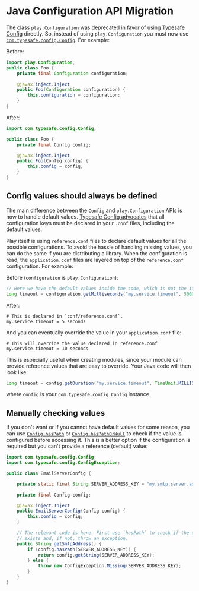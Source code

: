 <!--- Copyright (C) 2009-2018 Lightbend Inc. <https://www.lightbend.com> -->

# Java Configuration API Migration

The class `play.Configuration` was deprecated in favor of using [Typesafe Config](https://github.com/typesafehub/config) directly. So, instead of using `play.Configuration` you must now use [`com.typesafe.config.Config`](https://lightbend.github.io/config/latest/api/com/typesafe/config/Config.html). For example:

Before:
```java
import play.Configuration;
public class Foo {
    private final Configuration configuration;

    @javax.inject.Inject
    public Foo(Configuration configuration) {
        this.configuration = configuration;
    }
}
```

After:
```java
import com.typesafe.config.Config;

public class Foo {
    private final Config config;

    @javax.inject.Inject
    public Foo(Config config) {
        this.config = config;
    }
}
```

## Config values should always be defined

The main difference between the `Config` and `play.Configuration` APIs is how to handle default values. [Typesafe Config advocates](https://github.com/typesafehub/config/tree/v1.3.1#how-to-handle-defaults) that all configuration keys must be declared in your `.conf` files, including the default values.

Play itself is using `reference.conf` files to declare default values for all the possible configurations. To avoid the hassle of handling missing values, you can do the same if you are distributing a library. When the configuration is read, the `application.conf` files are layered on top of the `reference.conf` configuration. For example:

Before (`configuration` is `play.Configuration`):
```java
// Here we have the default values inside the code, which is not the idiomatic way when using Typesafe Config.
Long timeout = configuration.getMilliseconds("my.service.timeout", 5000); // 5 seconds
```

After:
```
# This is declared in `conf/reference.conf`.
my.service.timeout = 5 seconds
```

And you can eventually override the value in your `application.conf` file:

```
# This will override the value declared in reference.conf
my.service.timeout = 10 seconds
```

This is especially useful when creating modules, since your module can provide reference values that are easy to override. Your Java code will then look like:

```java
Long timeout = config.getDuration("my.service.timeout", TimeUnit.MILLISECONDS);
```

where `config` is your `com.typesafe.config.Config` instance.

## Manually checking values

If you don't want or if you cannot have default values for some reason, you can use [`Config.hasPath`](https://lightbend.github.io/config/latest/api/com/typesafe/config/Config.html#hasPath-java.lang.String-) or [`Config.hasPathOrNull`](https://lightbend.github.io/config/latest/api/com/typesafe/config/Config.html#hasPathOrNull-java.lang.String-) to check if the value is configured before accessing it. This is a better option if the configuration is required but you can't provide a reference (default) value:

```java
import com.typesafe.config.Config;
import com.typesafe.config.ConfigException;

public class EmailServerConfig {

    private static final String SERVER_ADDRESS_KEY = "my.smtp.server.address";

    private final Config config;

    @javax.inject.Inject
    public EmailServerConfig(Config config) {
        this.config = config;
    }

    // The relevant code is here. First use `hasPath` to check if the configuration
    // exists and, if not, throw an exception.
    public String getSmtpAddress() {
        if (config.hasPath(SERVER_ADDRESS_KEY)) {
            return config.getString(SERVER_ADDRESS_KEY);
        } else {
            throw new ConfigException.Missing(SERVER_ADDRESS_KEY);
        }
    }
}
```
